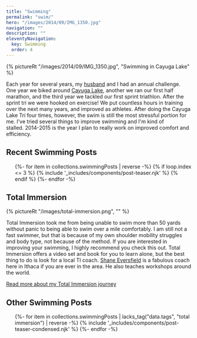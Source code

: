 ```yaml
---
title: "Swimming"
permalink: "swim/"
hero: "/images/2014/09/IMG_1350.jpg"
navigation: ""
description: ""
eleventyNavigation:
  key: Swimming
  order: 4
---
```


{% pictureRt "/images/2014/09/IMG_1350.jpg", "Swimming in Cayuga Lake" %}

Each year for several years, my [husband](https://scottpdawson.com/ "Scott Dawson") and I had an annual challenge. One year we biked around [Cayuga Lake](http://en.wikipedia.org/wiki/Cayuga_Lake "Cayuga Lake"), another we ran our first half marathon, and the third year we tackled our first sprint triathlon. After the sprint tri we were hooked on exercise! We put countless hours in training over the next many years, and improved as athletes. After doing the Cayuga Lake Tri four times, however, the swim is still the most stressful portion for me. I've tried several things to improve swimming and I'm kind of stalled. 2014-2015 is the year I plan to really work on improved comfort and efficiency.

## Recent Swimming Posts

<ul class="l-grid post-grid">
  {%- for item in collections.swimmingPosts | reverse  -%}
  {% if loop.index <= 3 %}
  {% include '_includes/components/post-teaser.njk' %}
  {% endif %}
  {%- endfor -%}
</ul>

## Total Immersion

{% pictureRt "/images/total-immersion.png", "" %}

Total Immersion took me from being unable to swim more than 50 yards without panic to being able to swim over a mile comfortably. I am still not a fast swimmer, but that is because of my own shoulder mobility struggles and body type, not because of the method. If you are interested in improving your swimming, I highly recommend you check this out. Total Immersion offers a video set and book for you to learn alone, but the best thing to do is look for a local TI coach. [Shane Eversfield](https://kaizen-durance.com/zenmans-bio/) is a fabulous coach here in Ithaca if you are ever in the area. He also teaches workshops around the world.

[Read more about my Total Immersion journey](/swim/total-immersion-swim-lessons)

<h2>Other Swimming Posts</h2>

<ul class="post-list">
  {%- for item in collections.swimmingPosts | lacks_tag("data.tags", "total immersion") | reverse  -%}
  {% include '_includes/components/post-teaser-condensed.njk' %}
  {%- endfor -%}
</ul>
